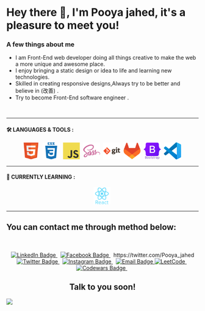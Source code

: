 # Hey there :wave:, I'm Pooya jahed, it's a pleasure to meet you!

### A few things about me

- I am Front-End web developer doing all things creative to make the web a more unique and awesome place.
- I enjoy bringing a static design or idea to life and learning new technologies.
- Skilled in creating responsive designs,Always try to be better and believe in (改善) .
- Try to become Front-End software engineer .

<br>

---

#### :hammer_and_wrench: LANGUAGES & TOOLS :

<div align="center">
<div>
  <img src="https://github.com/devicons/devicon/blob/master/icons/html5/html5-original.svg" title="HTML5" alt="HTML" width="45" height="45"/>&nbsp;
  <img src="https://github.com/devicons/devicon/blob/master/icons/css3/css3-plain-wordmark.svg"  title="CSS3" alt="CSS" width="45" height="45"/>&nbsp;
  <img src="https://github.com/devicons/devicon/blob/master/icons/javascript/javascript-original.svg" title="JavaScript" alt="JavaScript" width="45" height="45"/>&nbsp;
    <img src="https://github.com/devicons/devicon/blob/master/icons/sass/sass-original.svg" title="Sass" alt="Sass" width="45" height="45" />&nbsp;
  <img src="https://github.com/devicons/devicon/blob/master/icons/git/git-original-wordmark.svg" title="Git" alt="Git" width="45" height="45"/>&nbsp;
  <img src="https://github.com/devicons/devicon/blob/master/icons/gitlab/gitlab-original.svg" title="Gitlab" alt="Gitlab" width="45" height="45"/>&nbsp;
  <img src="https://github.com/devicons/devicon/blob/master/icons/bootstrap/bootstrap-original-wordmark.svg" title="Bootstrap5" alt="Bootstrap5" width="45" height="45"/>&nbsp;
  <img src="https://github.com/devicons/devicon/blob/master/icons/vscode/vscode-original.svg" title="VSCode" alt="VSCode" width="45" height="45"/>&nbsp;
 
</div>
</div>

---

#### :book: CURRENTLY LEARNING :

<div align="center">
  <img src="https://github.com/devicons/devicon/blob/master/icons/react/react-original-wordmark.svg" title="React" alt="React" width="45" height="45"/>&nbsp;
  </div>

---

## You can contact me through method below:

<div id="badges" align="center">
  <br><br>
  <a href="https://www.linkedin.com/in/kdbrand">
    <img src="https://img.shields.io/badge/LinkedIn-blue?style=for-the-badge&logo=linkedin&logoColor=white" alt="LinkedIn Badge"/>
  </a>&nbsp;
  <a href="https://www.facebook.com/profile.php?id=100094244876859">
    <img src="https://img.shields.io/badge/Facebook-1877F2?style=for-the-badge&logo=facebook&logoColor=white
" alt="Facebook Badge" />
  </a>&nbsp;
  https://twitter.com/Pooya_jahed
   <a href="https://twitter.com/Pooya_jahed">
    <img src="https://img.shields.io/badge/Twitter-blue?style=for-the-badge&logo=twitter&logoColor=white&color=1DA1F2
" alt="Twitter Badge" />
  </a>&nbsp;
  <a href="https://www.instagram.com/mrdebonairfox">
    <img src="https://img.shields.io/badge/Instagram-blue?style=for-the-badge&logo=instagram&logoColor=white&color=e95950" alt="Instagram Badge" />
  </a>&nbsp;
  <a href="mailto:pooya-jahed@gmail.com">
    <img src="https://img.shields.io/badge/Gmail-blue?style=for-the-badge&logo=gmail&logoColor=white&color=bb001b" alt="Email Badge" />
  </a>
  <a href="https://leetcode.com/e3an3">
    <img src="https://img.shields.io/badge/-LeetCode-FFA116?style=for-the-badge&logo=LeetCode&logoColor=black
" alt="LeetCode" />
  </a>&nbsp;
   <a href="https://www.codewars.com/users/e3an3">
    <img src="https://img.shields.io/badge/Codewars-B1361E?style=for-the-badge&logo=Codewars&logoColor=white" alt="Codewars Badge" />
  </a>&nbsp;

  <h2>Talk to you soon!</h2>
</div>

![](https://github.com/pooya-jahed&style=for-the-badge)
